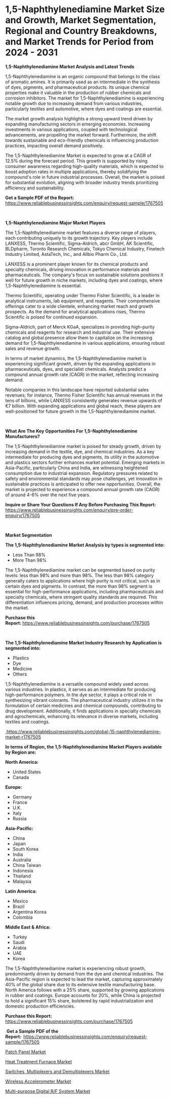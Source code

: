 <p><h1>1,5-Naphthylenediamine Market Size and Growth, Market Segmentation, Regional and Country Breakdowns, and Market Trends for Period from 2024 -  2031</h1></p><p><strong>1,5-Naphthylenediamine Market Analysis and Latest Trends</strong></p>
<p><p>1,5-Naphthylenediamine is an organic compound that belongs to the class of aromatic amines. It is primarily used as an intermediate in the synthesis of dyes, pigments, and pharmaceutical products. Its unique chemical properties make it valuable in the production of rubber chemicals and corrosion inhibitors. The market for 1,5-Naphthylenediamine is experiencing notable growth due to increasing demand from various industries, particularly textiles and automotive, where dyes and coatings are essential.</p><p>The market growth analysis highlights a strong upward trend driven by expanding manufacturing sectors in emerging economies. Increasing investments in various applications, coupled with technological advancements, are propelling the market forward. Furthermore, the shift towards sustainable and eco-friendly chemicals is influencing production practices, impacting overall demand positively.</p><p>The 1,5-Naphthylenediamine Market is expected to grow at a CAGR of 12.5% during the forecast period. This growth is supported by rising consumer awareness regarding high-quality materials, which is expected to boost adoption rates in multiple applications, thereby solidifying the compound's role in future industrial processes. Overall, the market is poised for substantial evolution, aligning with broader industry trends prioritizing efficiency and sustainability.</p></p>
<p><strong>Get a Sample PDF of the Report:&nbsp;</strong> <a href="https://www.reliablebusinessinsights.com/enquiry/request-sample/1767505?utm_campaign=1113&utm_medium=2&utm_source=Github&utm_content=ia&utm_term=09102024&utm_id=15-naphthylenediamine">https://www.reliablebusinessinsights.com/enquiry/request-sample/1767505</a></p>
<p>&nbsp;</p>
<p><strong>1,5-Naphthylenediamine Major Market Players</strong></p>
<p><p>The 1,5-Naphthylenediamine market features a diverse range of players, each contributing uniquely to its growth trajectory. Key players include LANXESS, Thermo Scientific, Sigma-Aldrich, abcr GmbH, AK Scientific, BLDpharm, Toronto Research Chemicals, Tokyo Chemical Industry, Finetech Industry Limited, AstaTech, Inc., and Allbio Pharm Co., Ltd.</p><p>LANXESS is a prominent player known for its chemical products and specialty chemicals, driving innovation in performance materials and pharmaceuticals. The company's focus on sustainable solutions positions it well for future growth in niche markets, including dyes and coatings, where 1,5-Naphthylenediamine is essential.</p><p>Thermo Scientific, operating under Thermo Fisher Scientific, is a leader in analytical instruments, lab equipment, and reagents. Their comprehensive offerings cater to a wide clientele, enhancing market reach and growth prospects. As the demand for analytical applications rises, Thermo Scientific is poised for continued expansion.</p><p>Sigma-Aldrich, part of Merck KGaA, specializes in providing high-purity chemicals and reagents for research and industrial use. Their extensive catalog and global presence allow them to capitalize on the increasing demand for 1,5-Naphthylenediamine in various applications, ensuring robust sales and revenue growth.</p><p>In terms of market dynamics, the 1,5-Naphthylenediamine market is experiencing significant growth, driven by the expanding applications in pharmaceuticals, dyes, and specialist chemicals. Analysts predict a compound annual growth rate (CAGR) in the market, reflecting increasing demand.</p><p>Notable companies in this landscape have reported substantial sales revenues; for instance, Thermo Fisher Scientific has annual revenues in the tens of billions, while LANXESS consistently generates revenue upwards of €7 billion. With expanding applications and global reach, these players are well-positioned for future growth in the 1,5-Naphthylenediamine market.</p></p>
<p>&nbsp;</p>
<p><strong>What Are The Key Opportunities For 1,5-Naphthylenediamine Manufacturers?</strong></p>
<p><p>The 1,5-Naphthylenediamine market is poised for steady growth, driven by increasing demand in the textile, dye, and chemical industries. As a key intermediate for producing dyes and pigments, its utility in the automotive and plastics sectors further enhances market potential. Emerging markets in Asia-Pacific, particularly China and India, are witnessing heightened consumption due to industrial expansion. Regulatory pressures related to safety and environmental standards may pose challenges, yet innovation in sustainable practices is anticipated to offer new opportunities. Overall, the market is projected to experience a compound annual growth rate (CAGR) of around 4-6% over the next five years.</p></p>
<p><strong>Inquire or Share Your Questions If Any Before Purchasing This Report:</strong> <a href="https://www.reliablebusinessinsights.com/enquiry/pre-order-enquiry/1767505?utm_campaign=1113&utm_medium=2&utm_source=Github&utm_content=ia&utm_term=09102024&utm_id=15-naphthylenediamine">https://www.reliablebusinessinsights.com/enquiry/pre-order-enquiry/1767505</a></p>
<p>&nbsp;</p>
<p><strong>Market Segmentation</strong></p>
<p><strong>The 1,5-Naphthylenediamine Market Analysis by types is segmented into:</strong></p>
<p><ul><li>Less Than 98%</li><li>More Than 98%</li></ul></p>
<p><p>The 1,5-Naphthylenediamine market can be segmented based on purity levels: less than 98% and more than 98%. The less than 98% category generally caters to applications where high purity is not critical, such as in certain dyes and pigments. In contrast, the more than 98% segment is essential for high-performance applications, including pharmaceuticals and specialty chemicals, where stringent quality standards are required. This differentiation influences pricing, demand, and production processes within the market.</p></p>
<p><strong>Purchase this Report:&nbsp;</strong><a href="https://www.reliablebusinessinsights.com/purchase/1767505?utm_campaign=1113&utm_medium=2&utm_source=Github&utm_content=ia&utm_term=09102024&utm_id=15-naphthylenediamine">https://www.reliablebusinessinsights.com/purchase/1767505</a></p>
<p>&nbsp;</p>
<p><strong>The 1,5-Naphthylenediamine Market Industry Research by Application is segmented into:</strong></p>
<p><ul><li>Plastics</li><li>Dye</li><li>Medicine</li><li>Others</li></ul></p>
<p><p>1,5-Naphthylenediamine is a versatile compound widely used across various industries. In plastics, it serves as an intermediate for producing high-performance polymers. In the dye sector, it plays a critical role in synthesizing vibrant colorants. The pharmaceutical industry utilizes it in the formulation of certain medicines and chemical compounds, contributing to drug development. Additionally, it finds applications in specialty chemicals and agrochemicals, enhancing its relevance in diverse markets, including textiles and coatings.</p></p>
<p><a href="https://www.reliablebusinessinsights.com/global-15-naphthylenediamine-market-r1767505?utm_campaign=1113&utm_medium=2&utm_source=Github&utm_content=ia&utm_term=09102024&utm_id=15-naphthylenediamine">&nbsp;https://www.reliablebusinessinsights.com/global-15-naphthylenediamine-market-r1767505</a></p>
<p><strong>In terms of Region, the 1,5-Naphthylenediamine Market Players available by Region are:</strong></p>
<p>
    <p> <strong> North America: </strong>
        <ul>
            <li>United States</li>
            <li>Canada</li>
        </ul>
        </p> 
    <p> <strong> Europe: </strong>
        <ul>
            <li>Germany</li>
            <li>France</li>
            <li>U.K.</li>
            <li>Italy</li>
            <li>Russia</li>
        </ul>
        </p> 
    <p> <strong> Asia-Pacific: </strong>
        <ul>
            <li>China</li>
            <li>Japan</li>
            <li>South Korea</li>
            <li>India</li>
            <li>Australia</li>
            <li>China Taiwan</li>
            <li>Indonesia</li>
            <li>Thailand</li>
            <li>Malaysia</li>
        </ul>
        </p> 
    <p> <strong> Latin America: </strong>
        <ul>
            <li>Mexico</li>
            <li>Brazil</li>
            <li>Argentina Korea</li>
            <li>Colombia</li>
        </ul>
        </p> 
    <p> <strong> Middle East & Africa: </strong>
        <ul>
            <li>Turkey</li>
            <li>Saudi</li>
            <li>Arabia</li>
            <li>UAE</li>
            <li>Korea</li>
        </ul>
    </p>
    </p>
<p><p>The 1,5-Naphthylenediamine market is experiencing robust growth, predominantly driven by demand from the dye and chemical industries. The Asia-Pacific region is expected to lead the market, capturing approximately 40% of the global share due to its extensive textile manufacturing base. North America follows with a 25% share, supported by growing applications in rubber and coatings. Europe accounts for 20%, while China is projected to hold a significant 15% share, bolstered by rapid industrialization and domestic production efficiencies.</p></p>
<p><strong>Purchase this Report: </strong><a href="https://www.reliablebusinessinsights.com/purchase/1767505?utm_campaign=1113&utm_medium=2&utm_source=Github&utm_content=ia&utm_term=09102024&utm_id=15-naphthylenediamine">https://www.reliablebusinessinsights.com/purchase/1767505</a></p>
<p>&nbsp;<strong>Get a Sample PDF of the Report:&nbsp;&nbsp;</strong><a href="https://www.reliablebusinessinsights.com/enquiry/request-sample/1767505?utm_campaign=1113&utm_medium=2&utm_source=Github&utm_content=ia&utm_term=09102024&utm_id=15-naphthylenediamine">https://www.reliablebusinessinsights.com/enquiry/request-sample/1767505</a></p>
<p><strong></strong></p>
<p><p><a href="https://www.linkedin.com/pulse/patch-panel-market-global-regional-analysis-2024-2031-54t4e?utm_campaign=1113&utm_medium=2&utm_source=Github&utm_content=ia&utm_term=09102024&utm_id=15-naphthylenediamine">Patch Panel Market</a></p><p><a href="https://www.linkedin.com/pulse/heat-treatment-furnace-market-indicators-size-regional-breakdown-eccfe?utm_campaign=1113&utm_medium=2&utm_source=Github&utm_content=ia&utm_term=09102024&utm_id=15-naphthylenediamine">Heat Treatment Furnace Market</a></p><p><a href="https://github.com/shauntarfpso/Market-Research-Report-List-1/blob/main/switches-multiplexers-and-demultiplexers-market.md?utm_campaign=1113&utm_medium=2&utm_source=Github&utm_content=ia&utm_term=09102024&utm_id=15-naphthylenediamine">Switches, Multiplexers and Demultiplexers Market</a></p><p><a href="https://www.linkedin.com/pulse/wireless-accelerometer-market-report-product-type-piezoelectricpiezoresistive-yepze?utm_campaign=1113&utm_medium=2&utm_source=Github&utm_content=ia&utm_term=09102024&utm_id=15-naphthylenediamine">Wireless Accelerometer Market</a></p><p><a href="https://github.com/keitelmoprotinu/Market-Research-Report-List-1/blob/main/multi-purpose-digital-rf-system-market.md?utm_campaign=1113&utm_medium=2&utm_source=Github&utm_content=ia&utm_term=09102024&utm_id=15-naphthylenediamine">Multi-purpose Digital R/F System Market</a></p></p>